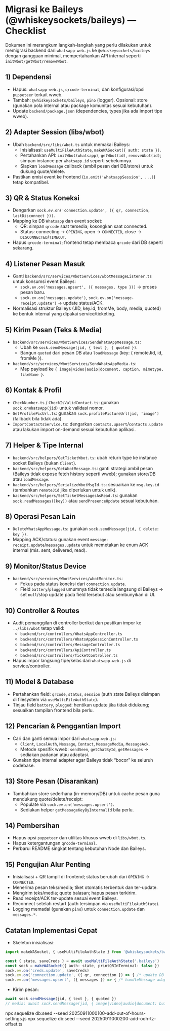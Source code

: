 # Migrasi ke Baileys (@whiskeysockets/baileys) — Checklist

Dokumen ini merangkum langkah-langkah yang perlu dilakukan untuk memigrasi backend dari `whatsapp-web.js` ke `@whiskeysockets/baileys` dengan gangguan minimal, mempertahankan API internal seperti `initWbot/getWbot/removeWbot`.

## 1) Dependensi
- Hapus: `whatsapp-web.js`, `qrcode-terminal`, dan konfigurasi/opsi `puppeteer` terkait wweb.
- Tambah: `@whiskeysockets/baileys`, `pino` (logger). Opsional: store (gunakan pola internal atau package komunitas sesuai kebutuhan).
- Update `backend/package.json` (dependencies, types jika ada import tipe wweb).

## 2) Adapter Session (libs/wbot)
- Ubah `backend/src/libs/wbot.ts` untuk memakai Baileys:
  - Inisialisasi: `useMultiFileAuthState`, `makeWASocket({ auth: state })`.
  - Pertahankan API: `initWbot(whatsapp)`, `getWbot(id)`, `removeWbot(id)`; simpan instance per `whatsapp.id` seperti sebelumnya.
  - Siapkan `loadMessage` callback (ambil pesan dari DB/store) untuk dukung quote/delete.
- Pastikan emisi event ke frontend (`io.emit('whatsappSession', ...)`) tetap kompatibel.

## 3) QR & Status Koneksi
- Dengarkan `sock.ev.on('connection.update', ({ qr, connection, lastDisconnect }))`.
- Mapping ke DB `Whatsapp` dan event socket:
  - QR: simpan `qrcode` saat tersedia; kosongkan saat connected.
  - Status: connecting → `OPENING`, open → `CONNECTED`, close → `DISCONNECTED`/`TIMEOUT`.
- Hapus `qrcode-terminal`; frontend tetap membaca `qrcode` dari DB seperti sekarang.

## 4) Listener Pesan Masuk
- Ganti `backend/src/services/WbotServices/wbotMessageListener.ts` untuk konsumsi event Baileys:
  - `sock.ev.on('messages.upsert', ({ messages, type }))` → proses pesan baru.
  - `sock.ev.on('messages.update')`, `sock.ev.on('message-receipt.update')` → update status/ACK.
- Normalisasi struktur Baileys (JID, key.id, fromMe, body, media, quoted) ke bentuk internal yang dipakai service/ticketing.

## 5) Kirim Pesan (Teks & Media)
- `backend/src/services/WbotServices/SendWhatsAppMessage.ts`:
  - Ubah ke `sock.sendMessage(jid, { text }, { quoted })`.
  - Bangun `quoted` dari pesan DB atau `loadMessage` (key: { remoteJid, id, fromMe }).
- `backend/src/services/WbotServices/SendWhatsAppMedia.ts`:
  - Map payload ke `{ image|video|audio|document, caption, mimetype, fileName }`.

## 6) Kontak & Profil
- `CheckNumber.ts` / `CheckIsValidContact.ts`: gunakan `sock.onWhatsApp(jid)` untuk validasi nomor.
- `GetProfilePicUrl.ts`: gunakan `sock.profilePictureUrl(jid, 'image')` (fallback bila tidak ada).
- `ImportContactsService.ts`: dengarkan `contacts.upsert`/`contacts.update` atau lakukan import on-demand sesuai kebutuhan aplikasi.

## 7) Helper & Tipe Internal
- `backend/src/helpers/GetTicketWbot.ts`: ubah return type ke instance socket Baileys (bukan `Client`).
- `backend/src/helpers/GetWbotMessage.ts`: ganti strategi ambil pesan (Baileys tidak expose fetch history seperti wweb); gunakan store/DB atau `loadMessage`.
- `backend/src/helpers/SerializeWbotMsgId.ts`: sesuaikan ke `msg.key.id` (tambahkan `remoteJid` jika diperlukan untuk unik).
- `backend/src/helpers/SetTicketMessagesAsRead.ts`: gunakan `sock.readMessages([key])` atau `sendPresenceUpdate` sesuai kebutuhan.

## 8) Operasi Pesan Lain
- `DeleteWhatsAppMessage.ts`: gunakan `sock.sendMessage(jid, { delete: key })`.
- Mapping ACK/status: gunakan event `message-receipt.update`/`messages.update` untuk memetakan ke enum ACK internal (mis. sent, delivered, read).

## 9) Monitor/Status Device
- `backend/src/services/WbotServices/wbotMonitor.ts`:
  - Fokus pada status koneksi dari `connection.update`.
  - Field `battery`/`plugged` umumnya tidak tersedia langsung di Baileys → set `null`/stop update pada field tersebut atau sembunyikan di UI.

## 10) Controller & Routes
- Audit pemanggilan di controller berikut dan pastikan impor ke `../libs/wbot` tetap valid:
  - `backend/src/controllers/WhatsAppController.ts`
  - `backend/src/controllers/WhatsAppSessionController.ts`
  - `backend/src/controllers/MessageController.ts`
  - `backend/src/controllers/ApiController.ts`
  - `backend/src/controllers/TicketController.ts`
- Hapus impor langsung tipe/kelas dari `whatsapp-web.js` di service/controller.

## 11) Model & Database
- Pertahankan field: `qrcode`, `status`, `session` (auth state Baileys disimpan di filesystem via `useMultiFileAuthState`).
- Tinjau field `battery`, `plugged`: hentikan update jika tidak didukung; sesuaikan tampilan frontend bila perlu.

## 12) Pencarian & Penggantian Import
- Cari dan ganti semua impor dari `whatsapp-web.js`:
  - `Client`, `LocalAuth`, `Message`, `Contact`, `MessageMedia`, `MessageAck`.
  - Metode spesifik wweb: `sendSeen`, `getChatById`, `getMessages` → sediakan padanan atau adaptasi.
- Gunakan tipe internal adapter agar Baileys tidak “bocor” ke seluruh codebase.

## 13) Store Pesan (Disarankan)
- Tambahkan store sederhana (in-memory/DB) untuk cache pesan guna mendukung quote/delete/receipt:
  - Populate via `sock.ev.on('messages.upsert')`.
  - Sediakan helper `getMessageKeyByInternalId` bila perlu.

## 14) Pembersihan
- Hapus opsi `puppeteer` dan utilitas khusus wweb di `libs/wbot.ts`.
- Hapus ketergantungan `qrcode-terminal`.
- Perbarui README singkat tentang kebutuhan Node dan Baileys.

## 15) Pengujian Alur Penting
- Inisialisasi + QR tampil di frontend; status berubah dari `OPENING` → `CONNECTED`.
- Menerima pesan teks/media; tiket otomatis terbentuk dan ter-update.
- Mengirim teks/media; quote balasan; hapus pesan terkirim.
- Read receipt/ACK ter-update sesuai event Baileys.
- Reconnect setelah restart (auth tersimpan via `useMultiFileAuthState`).
- Logging memadai (gunakan `pino`) untuk `connection.update` dan `messages.*`.

## Catatan Implementasi Cepat
- Skeleton inisialisasi:

```ts
import makeWASocket, { useMultiFileAuthState } from '@whiskeysockets/baileys'

const { state, saveCreds } = await useMultiFileAuthState('.baileys')
const sock = makeWASocket({ auth: state, printQRInTerminal: false })
sock.ev.on('creds.update', saveCreds)
sock.ev.on('connection.update', ({ qr, connection }) => { /* update DB + emit */ })
sock.ev.on('messages.upsert', ({ messages }) => { /* handleMessage adapter */ })
```

- Kirim pesan:

```ts
await sock.sendMessage(jid, { text }, { quoted })
// media: await sock.sendMessage(jid, { image|video|audio|document: buffer/stream, caption, mimetype, fileName })
```

npx sequelize db:seed --seed 20250911000100-add-out-of-hours-settings.js
npx sequelize db:seed --seed 20250911000200-add-ooh-tz-offset.ts